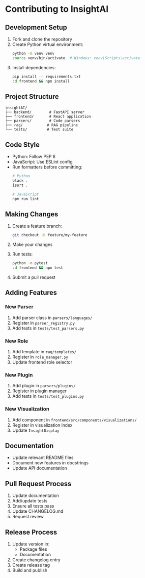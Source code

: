# Contributing to InsightAI

## Development Setup

1. Fork and clone the repository
2. Create Python virtual environment:
   ```bash
   python -m venv venv
   source venv/bin/activate  # Windows: venv\Scripts\activate
   ```
3. Install dependencies:
   ```bash
   pip install -r requirements.txt
   cd frontend && npm install
   ```

## Project Structure

```
insightAI/
├── backend/        # FastAPI server
├── frontend/       # React application
├── parsers/        # Code parsers
├── rag/           # RAG pipeline
└── tests/         # Test suite
```

## Code Style

- Python: Follow PEP 8
- JavaScript: Use ESLint config
- Run formatters before committing:
  ```bash
  # Python
  black .
  isort .
  
  # JavaScript
  npm run lint
  ```

## Making Changes

1. Create a feature branch:
   ```bash
   git checkout -b feature/my-feature
   ```

2. Make your changes

3. Run tests:
   ```bash
   python -m pytest
   cd frontend && npm test
   ```

4. Submit a pull request

## Adding Features

### New Parser
1. Add parser class in `parsers/languages/`
2. Register in `parser_registry.py`
3. Add tests in `tests/test_parsers.py`

### New Role
1. Add template in `rag/templates/`
2. Register in `role_manager.py`
3. Update frontend role selector

### New Plugin
1. Add plugin in `parsers/plugins/`
2. Register in plugin manager
3. Add tests in `tests/test_plugins.py`

### New Visualization
1. Add component in `frontend/src/components/visualizations/`
2. Register in visualization index
3. Update `InsightDisplay`

## Documentation

- Update relevant README files
- Document new features in docstrings
- Update API documentation

## Pull Request Process

1. Update documentation
2. Add/update tests
3. Ensure all tests pass
4. Update CHANGELOG.md
5. Request review

## Release Process

1. Update version in:
   - Package files
   - Documentation
2. Create changelog entry
3. Create release tag
4. Build and publish